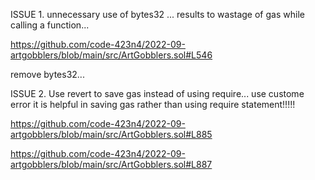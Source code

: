 
ISSUE 1.
unnecessary use of bytes32 ... results to wastage of gas while calling a function...

https://github.com/code-423n4/2022-09-artgobblers/blob/main/src/ArtGobblers.sol#L546

remove bytes32...

ISSUE 2.
Use revert to save gas instead of using require...
use custome error it is helpful in saving gas rather than using require statement!!!!!

https://github.com/code-423n4/2022-09-artgobblers/blob/main/src/ArtGobblers.sol#L885

https://github.com/code-423n4/2022-09-artgobblers/blob/main/src/ArtGobblers.sol#L887 